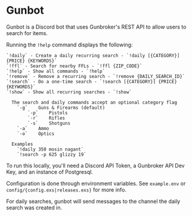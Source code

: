# Gunbot

Gunbot is a Discord bot that uses Gunbroker's REST API to allow users to search for items.

Running the `!help` command displays the following:
```
`!daily` - Create a daily recurring search - `!daily [{CATEGORY}] {PRICE} {KEYWORDS}`
`!ffl` - Search for nearby FFLs - `!ffl {ZIP_CODE}`
`!help` - Show all commands - `!help`
`!remove` - Remove a recurring search - `!remove {DAILY_SEARCH_ID}`
`!search` - Do a one-time search - `!search [{CATEGORY}] {PRICE} {KEYWORDS}`
`!show` - Show all recurring searches - `!show`

  The search and daily commands accept an optional category flag
    `-g`    Guns & Firearms (default)
        `-p`    Pistols
        `-r`    Rifles
        `-s`    Shotguns
    `-a`    Ammo
    `-o`    Optics

  Examples
    `!daily 350 mosin nagant`
    `!search -p 625 glizzy 19`
```

To run this locally, you'll need a Discord API Token, a Gunbroker API Dev Key, and an instance of Postgresql.

Configuration is done through environment variables. See `example.env` or `config/{config.exs|releases.exs}` for more info.

For daily searches, gunbot will send messages to the channel the daily search was created in. 
